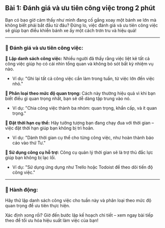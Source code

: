 ## Bài 1: Đánh giá và ưu tiên công việc trong 2 phút

Bạn có bao giờ cảm thấy như mình đang cố gắng xoay một bánh xe lớn mà không biết phải bắt đầu từ đâu? Đừng lo, việc đánh giá và ưu tiên công việc sẽ giúp bạn điều khiển bánh xe ấy một cách trơn tru và hiệu quả!

---

### 📌 Đánh giá và ưu tiên công việc:

**🔹 Lập danh sách công việc:**
Nhiều người đã thấy rằng việc liệt kê tất cả công việc giúp họ có cái nhìn tổng quan và không bỏ sót bất kỳ nhiệm vụ nào.

- Ví dụ: "Ghi lại tất cả công việc cần làm trong tuần, từ việc lớn đến việc nhỏ."

**🔹 Phân loại theo mức độ quan trọng:**
Cách này thường hiệu quả vì khi bạn biết điều gì quan trọng nhất, bạn sẽ dễ dàng tập trung vào nó.

- Ví dụ: "Chia công việc thành ba nhóm: quan trọng, khẩn cấp, và ít quan trọng."

**🔹 Đặt thời hạn cụ thể:**
Hãy tưởng tượng bạn đang chạy đua với thời gian – việc đặt thời hạn giúp bạn không bị trì hoãn.

- Ví dụ: "Dành thời gian cụ thể cho từng công việc, như hoàn thành báo cáo vào thứ Tư."

**🔹 Sử dụng công cụ hỗ trợ:**
Công cụ quản lý thời gian sẽ là trợ thủ đắc lực giúp bạn không bị lạc lối.

- Ví dụ: "Sử dụng ứng dụng như Trello hoặc Todoist để theo dõi tiến độ công việc."

---

### 🚀 Hành động:

Hãy thử lập danh sách công việc cho tuần này và phân loại theo mức độ quan trọng để ưu tiên thực hiện.

Xác định xong rồi? Giờ đến bước lập kế hoạch chi tiết – xem ngay bài tiếp theo để tối ưu hóa hiệu suất làm việc của bạn!